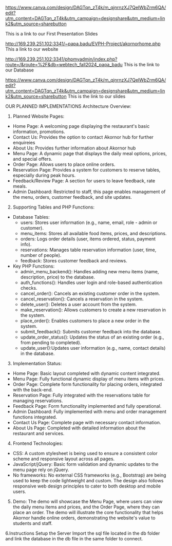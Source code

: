 https://www.canva.com/design/DAGTqn_zT4k/m_qjnrnzXJ7QeIWbZrm6QA/edit?utm_content=DAGTqn_zT4k&utm_campaign=designshare&utm_medium=link2&utm_source=sharebutton

This is a link to our First Presentation Slides 

http://169.239.251.102:3341/~papa.badu/EVPH-Project/akornorhome.php
This a link to our website 

http://169.239.251.102:3341/phpmyadmin/index.php?route=/&route=%2F&db=webtech_fall2024_papa_badu
This is the link to our Database 

https://www.canva.com/design/DAGTqn_zT4k/m_qjnrnzXJ7QeIWbZrm6QA/edit?utm_content=DAGTqn_zT4k&utm_campaign=designshare&utm_medium=link2&utm_source=sharebutton
This is the link to our slides

OUR PLANNED IMPLEMENTATIONS
Architecture Overview:
1. Planned Website Pages:
* Home Page: A welcoming page displaying the restaurant's basic information, promotions.
* Contact Us: Provides the option to contact Akornor hub for further enquireies
* About Us: Provides further information about Akornor hub
* Menu Page: A dynamic page that displays the daily meal options, prices, and special offers.
* Order Page: Allows users to place online orders.
* Reservation Page: Provides a system for customers to reserve tables, especially during peak hours.
* Feedback/Review Page: A section for users to leave feedback, rate meals.
* Admin Dashboard: Restricted to staff, this page enables management of the menu, orders, customer feedback, and site updates.
2. Supporting Tables and PHP Functions:
* Database Tables:
    * users: Stores user information (e.g., name, email, role - admin or customer).
    * menu_items: Stores all available food items, prices, and descriptions.
    * orders: Logs order details (user, items ordered, status, payment info).
    * reservations: Manages table reservation information (user, time, number of people).
    * feedback: Stores customer feedback and reviews.
* Key PHP Functions:
    * admin_menu_backend(): Handles adding new menu items (name, description, price) to the database.
    * auth_functions(): Handles user login and role-based authentication checks.
    * cancel_order(): Cancels an existing customer order in the system.
    * cancel_reservation(): Cancels a reservation in the system.
    * delete_user(): Deletes a user account from the system.
    * make_reservation(): Allows customers to create a new reservation in the system.
    * place_order(): Enables customers to place a new order in the system.
    * submit_feedback(): Submits customer feedback into the database.
    * update_order_status(): Updates the status of an existing order (e.g., from pending to completed).
    * update_user():Updates user information (e.g., name, contact details) in the database.
3. Implementation Status:
* Home Page: Basic layout completed with dynamic content integrated.
* Menu Page: Fully functional dynamic display of menu items with prices.
* Order Page: Complete form functionality for placing orders, integrated with the back-end.
* Reservation Page: Fully integrated with the reservations table for managing reservations.
* Feedback Page: Form functionality implemented and fully operational.
* Admin Dashboard: Fully implemented with menu and order management functions integrated.
* Contact Us Page: Complete page with necessary contact information.
* About Us Page: Completed with detailed information about the restaurant and services.
4. Frontend Technologies:
* CSS: A custom stylesheet is being used to ensure a consistent color scheme and responsive layout across all pages.
* JavaScript/jQuery: Basic form validation and dynamic updates to the menu page rely on jQuery.
* No frameworks: No external CSS frameworks (e.g., Bootstrap) are being used to keep the code lightweight and custom.
The design also follows responsive web design principles to cater to both desktop and mobile users.
5. Demo:
The demo will showcase the Menu Page, where users can view the daily menu items and prices, and the Order Page, where they can place an order. The demo will illustrate the core functionality that helps Akornor handle online orders, demonstrating the website's value to students and staff.

6.Instructions Setup the Server
Import the sql file located in the db folder and link the database in the db file in the same folder to connect.

